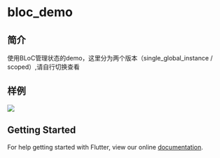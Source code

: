 # bloc_demo
## 简介
使用BLoC管理状态的demo，这里分为两个版本（single_global_instance / scoped）,请自行切换查看
## 样例
![](https://user-gold-cdn.xitu.io/2018/10/2/16634dd9b1abdbf5)
## Getting Started

For help getting started with Flutter, view our online
[documentation](https://flutter.io/).
